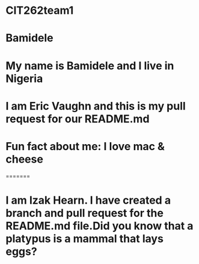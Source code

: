 # CIT262team1


# Bamidele
 My name is Bamidele and I live in Nigeria
======
# I am Eric Vaughn and this is my pull request for our README.md

# Fun fact about me: I love mac & cheese
=======
# I am Izak Hearn. I have created a branch and pull request for the README.md file.Did you know that a platypus is a mammal that lays eggs?
 


